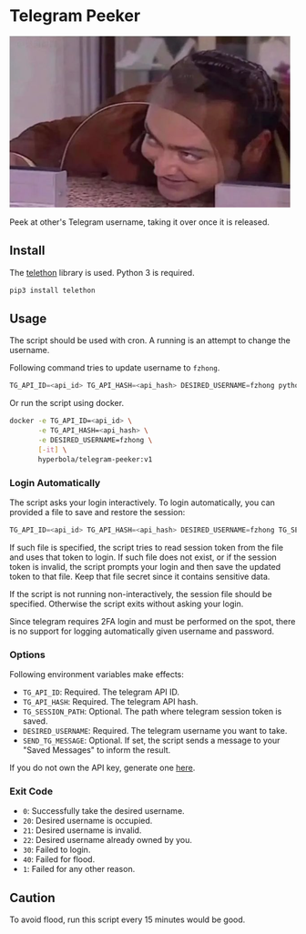 # Telegram Peeker

![peek](res/peek.png)

Peek at other's Telegram username, taking it over once it is released.

## Install

The [telethon](https://docs.telethon.dev/en/stable/) library is used. Python 3 is required.

```python
pip3 install telethon
```

## Usage

The script should be used with cron. A running is an attempt to change the username.

Following command tries to update username to `fzhong`.

```py
TG_API_ID=<api_id> TG_API_HASH=<api_hash> DESIRED_USERNAME=fzhong python3 main.py
```

Or run the script using docker.

```bash
docker -e TG_API_ID=<api_id> \
       -e TG_API_HASH=<api_hash> \
       -e DESIRED_USERNAME=fzhong \
       [-it] \
       hyperbola/telegram-peeker:v1
```

### Login Automatically

The script asks your login interactively. To login automatically, you can provided a file to save and restore the session:

```py
TG_API_ID=<api_id> TG_API_HASH=<api_hash> DESIRED_USERNAME=fzhong TG_SESSION_PATH=~/session python3 main.py
```

If such file is specified, the script tries to read session token from the file and uses that token to login. If such file does not exist, or if the session token is invalid, the script prompts your login and then save the updated token to that file. Keep that file secret since it contains sensitive data.

If the script is not running non-interactively, the session file should be specified. Otherwise the script exits without asking your login.

Since telegram requires 2FA login and must be performed on the spot, there is no support for logging automatically given username and password.

### Options

Following environment variables make effects:

- `TG_API_ID`: Required. The telegram API ID.
- `TG_API_HASH`: Required. The telegram API hash.
- `TG_SESSION_PATH`: Optional. The path where telegram session token is saved.
- `DESIRED_USERNAME`: Required. The telegram username you want to take.
- `SEND_TG_MESSAGE`: Optional. If set, the script sends a message to your "Saved Messages" to inform the result.

If you do not own the API key, generate one [here](https://my.telegram.org/apps).

### Exit Code

- `0`: Successfully take the desired username.
- `20`: Desired username is occupied.
- `21`: Desired username is invalid.
- `22`: Desired username already owned by you.
- `30`: Failed to login.
- `40`: Failed for flood.
- `1`: Failed for any other reason.

## Caution

To avoid flood, run this script every 15 minutes would be good.
